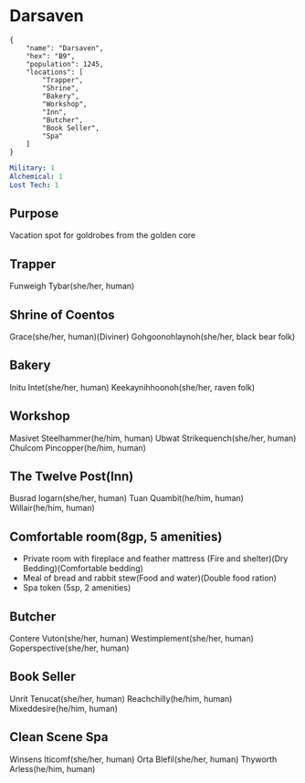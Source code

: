 # Darsaven

```
{
    "name": "Darsaven",
    "hex": "B9",
    "population": 1245,
    "locations": [
        "Trapper",
        "Shrine",
        "Bakery",
        "Workshop",
        "Inn",
        "Butcher",
        "Book Seller",
        "Spa"
    ]
}
```
```yml
Military: 1
Alchemical: 1
Lost Tech: 1
```
## Purpose
Vacation spot for goldrobes from the golden core

## Trapper
Funweigh Tybar(she/her, human)

## Shrine of Coentos
Grace(she/her, human)(Diviner)
Gohgoonohlaynoh(she/her, black bear folk)

## Bakery
Initu Intet(she/her, human)
Keekaynihhoonoh(she/her, raven folk)

## Workshop
Masivet Steelhammer(he/him, human)
Ubwat Strikequench(she/her, human)
Chulcom Pincopper(he/him, human)

## The Twelve Post(Inn)
Busrad Iogarn(she/her, human)
Tuan Quambit(he/him, human)
Willair(he/him, human)

## Comfortable room(8gp, 5 amenities)
- Private room with fireplace and feather mattress (Fire and shelter)(Dry Bedding)(Comfortable bedding)
- Meal of bread and rabbit stew(Food and water)(Double food ration)
- Spa token (5sp, 2 amenities)

## Butcher
Contere Vuton(she/her, human)
Westimplement(she/her, human)
Goperspective(she/her, human)

## Book Seller
Unrit Tenucat(she/her, human)
Reachchilly(he/him, human)
Mixeddesire(he/him, human)

## Clean Scene Spa
Winsens Iticomf(she/her, human)
Orta Blefil(she/her, human)
Thyworth Arless(he/him, human)